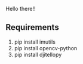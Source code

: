 Hello there!!

## Requirements
 1. pip install imutils
 2. pip install opencv-python
 3. pip install djitellopy